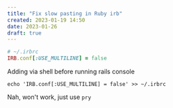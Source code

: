 ```yaml
---
title: "Fix slow pasting in Ruby irb"
created: 2023-01-19 14:50
date: 2023-01-26
draft: true
---
```


```ruby
# ~/.irbrc
IRB.conf[:USE_MULTILINE] = false
```

Adding via shell before running rails console

```shell
echo 'IRB.conf[:USE_MULTILINE] = false' >> ~/.irbrc
```

Nah, won't work, just use `pry`